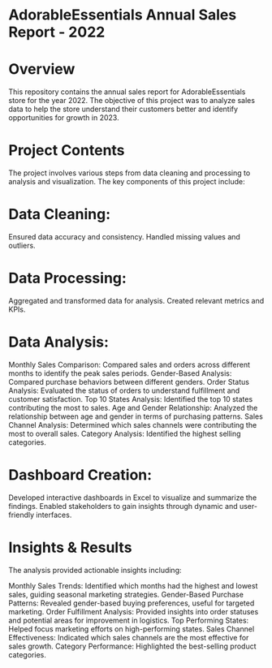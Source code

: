 # AdorableEssentials Annual Sales Report - 2022

# Overview
This repository contains the annual sales report for AdorableEssentials store for the year 2022. The objective of this project was to analyze sales data to help the store understand their customers better and identify opportunities for growth in 2023.

# Project Contents
The project involves various steps from data cleaning and processing to analysis and visualization. The key components of this project include:

# Data Cleaning:

Ensured data accuracy and consistency.
Handled missing values and outliers.
# Data Processing:

Aggregated and transformed data for analysis.
Created relevant metrics and KPIs.
# Data Analysis:

Monthly Sales Comparison: Compared sales and orders across different months to identify the peak sales periods.
Gender-Based Analysis: Compared purchase behaviors between different genders.
Order Status Analysis: Evaluated the status of orders to understand fulfillment and customer satisfaction.
Top 10 States Analysis: Identified the top 10 states contributing the most to sales.
Age and Gender Relationship: Analyzed the relationship between age and gender in terms of purchasing patterns.
Sales Channel Analysis: Determined which sales channels were contributing the most to overall sales.
Category Analysis: Identified the highest selling categories.

# Dashboard Creation:
Developed interactive dashboards in Excel to visualize and summarize the findings.
Enabled stakeholders to gain insights through dynamic and user-friendly interfaces.

# Insights & Results
The analysis provided actionable insights including:

Monthly Sales Trends: Identified which months had the highest and lowest sales, guiding seasonal marketing strategies.
Gender-Based Purchase Patterns: Revealed gender-based buying preferences, useful for targeted marketing.
Order Fulfillment Analysis: Provided insights into order statuses and potential areas for improvement in logistics.
Top Performing States: Helped focus marketing efforts on high-performing states.
Sales Channel Effectiveness: Indicated which sales channels are the most effective for sales growth.
Category Performance: Highlighted the best-selling product categories.
